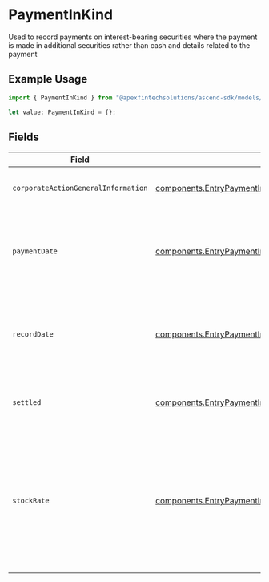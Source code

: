 # PaymentInKind

Used to record payments on interest-bearing securities where the payment is made in additional securities rather than cash and details related to the payment

## Example Usage

```typescript
import { PaymentInKind } from "@apexfintechsolutions/ascend-sdk/models/components";

let value: PaymentInKind = {};
```

## Fields

| Field                                                                                                                                            | Type                                                                                                                                             | Required                                                                                                                                         | Description                                                                                                                                      | Example                                                                                                                                          |
| ------------------------------------------------------------------------------------------------------------------------------------------------ | ------------------------------------------------------------------------------------------------------------------------------------------------ | ------------------------------------------------------------------------------------------------------------------------------------------------ | ------------------------------------------------------------------------------------------------------------------------------------------------ | ------------------------------------------------------------------------------------------------------------------------------------------------ |
| `corporateActionGeneralInformation`                                                                                                              | [components.EntryPaymentInKindCorporateActionGeneralInformation](../../models/components/entrypaymentinkindcorporateactiongeneralinformation.md) | :heavy_minus_sign:                                                                                                                               | Common fields for corporate actions                                                                                                              |                                                                                                                                                  |
| `paymentDate`                                                                                                                                    | [components.EntryPaymentInKindPaymentDate](../../models/components/entrypaymentinkindpaymentdate.md)                                             | :heavy_minus_sign:                                                                                                                               | The anticipated payment date at the depository                                                                                                   | {<br/>"day": 14,<br/>"month": 5,<br/>"year": 2024<br/>}                                                                                          |
| `recordDate`                                                                                                                                     | [components.EntryPaymentInKindRecordDate](../../models/components/entrypaymentinkindrecorddate.md)                                               | :heavy_minus_sign:                                                                                                                               | The date on which positions are recorded in order to calculate entitlement                                                                       | {<br/>"day": 14,<br/>"month": 5,<br/>"year": 2024<br/>}                                                                                          |
| `settled`                                                                                                                                        | [components.EntryPaymentInKindSettled](../../models/components/entrypaymentinkindsettled.md)                                                     | :heavy_minus_sign:                                                                                                                               | Corresponds to the position's settled quantity                                                                                                   | {<br/>"value": "0.25"<br/>}                                                                                                                      |
| `stockRate`                                                                                                                                      | [components.EntryPaymentInKindStockRate](../../models/components/entrypaymentinkindstockrate.md)                                                 | :heavy_minus_sign:                                                                                                                               | The rate (raw value, not a percentage, example: 50% will be .5 in this field) at which shares will be disbursed to the shareholder               | {<br/>"value": "0.25"<br/>}                                                                                                                      |